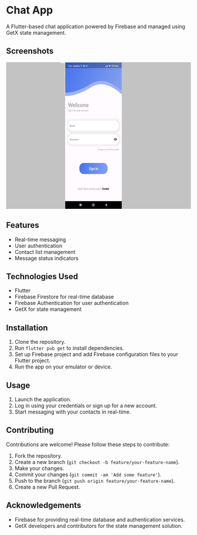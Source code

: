 # Chat App

A Flutter-based chat application powered by Firebase and managed using GetX state management.

## Screenshots


<p align="center">
  <img src="https://github.com/Ado2211/chat_app_firebase/blob/main/Screenshot_2024-04-04-01-16-20-843_com.example.chat_app_firebase.jpg" alt="Screenshot" height="400">
</p>

## Features

- Real-time messaging
- User authentication
- Contact list management
- Message status indicators

## Technologies Used

- Flutter
- Firebase Firestore for real-time database
- Firebase Authentication for user authentication
- GetX for state management

## Installation

1. Clone the repository.
2. Run `flutter pub get` to install dependencies.
3. Set up Firebase project and add Firebase configuration files to your Flutter project.
4. Run the app on your emulator or device.

## Usage

1. Launch the application.
2. Log in using your credentials or sign up for a new account.
3. Start messaging with your contacts in real-time.

## Contributing

Contributions are welcome! Please follow these steps to contribute:

1. Fork the repository.
2. Create a new branch (`git checkout -b feature/your-feature-name`).
3. Make your changes.
4. Commit your changes (`git commit -am 'Add some feature'`).
5. Push to the branch (`git push origin feature/your-feature-name`).
6. Create a new Pull Request.

## Acknowledgements

- Firebase for providing real-time database and authentication services.
- GetX developers and contributors for the state management solution.
